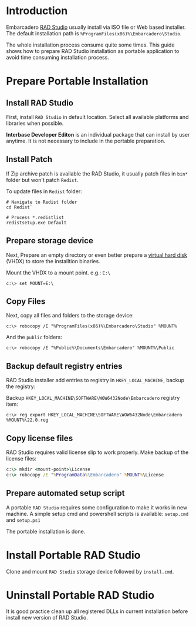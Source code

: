 # Introduction

Embarcadero [RAD Studio](https://www.embarcadero.com/products/rad-studio/) usually install via ISO file or Web based installer.  The default installation path is `%ProgramFiles(x86)%\Embarcadero\Studio`.

The whole installation process consume quite some times.  This guide shows how to prepare RAD Studio installation as portable application to avoid time consuming installation process.

# Prepare Portable Installation

## Install RAD Studio

First, install `RAD Studio` in default location.  Select all available platforms and libraries when possible.

**Interbase Developer Editon** is an individual package that can install by user anytime.  It is not necessary to include in the portable preparation.

## Install Patch

If Zip archive patch is available the RAD Studio, it usually patch files in `bin*` folder but won't patch `Redist`.

To update files in `Redist` folder:

```
# Navigate to Redist folder
cd Redist`

# Process *.redistlist
redistsetup.exe Default
```

## Prepare storage device

Next, Prepare an empty directory or even better prepare a [virtual hard disk](https://docs.microsoft.com/en-us/windows-server/storage/disk-management/manage-virtual-hard-disks) (VHDX) to store the installtion binaries.

Mount the VHDX to a mount point. e.g.: `E:\`

    c:\> set MOUNT=E:\

## Copy Files

Next, copy all files and folders to the storage device:

    c:\> robocopy /E "%ProgramFiles(x86)%\Embarcadero\Studio" %MOUNT%

And the `public` folders:

    c:\> robocopy /E "%Public%\Documents\Embarcadero" %MOUNT%\Public

## Backup default registry entries

RAD Studio installer add entries to registry in `HKEY_LOCAL_MACHINE`, backup the registry:

Backup `HKEY_LOCAL_MACHINE\SOFTWARE\WOW6432Node\Embarcadero` registry item:

    c:\> reg export HKEY_LOCAL_MACHINE\SOFTWARE\WOW6432Node\Embarcadero %MOUNT%\22.0.reg

## Copy license files

RAD Studio requires valid license slip to work properly.  Make backup of the license files:

```cmd
c:\> mkdir <mount-point>\License
c:\> robocopy /E "%ProgramData%\Embarcadero" %MOUNT%\License
```

## Prepare automated setup script

A portable `RAD Studio` requires some configuration to make it works in new machine.  A simple setup cmd and powershell scripts is available: `setup.cmd` and `setup.ps1`

The portable installation is done.

# Install Portable RAD Studio

Clone and mount `RAD Studio` storage device followed by `install.cmd`.

# Uninstall Portable RAD Studio

It is good practice clean up all registered DLLs in current installation before install new version of RAD Studio.
